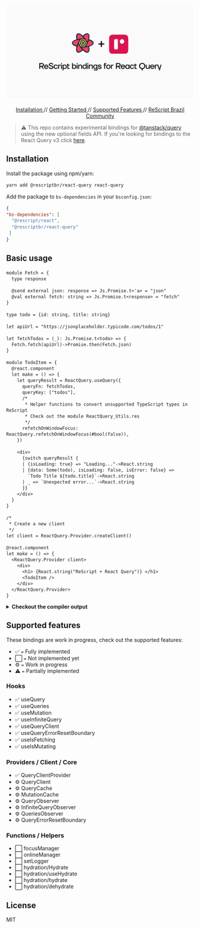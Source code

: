<p align="center">
  <img src="./assets/logo.svg" /> 
  <br />
  <br />
  <a target="_blank" href="#installation"> Installation </a> //
    <a target="_blank" href="#getting-started"> Getting Started </a> //
    <a target="_blank" href="#supported-features"> Supported Features </a> //
  <a target="_blank" href="https://github.com/rescriptbr"> ReScript Brazil Community </a>
 </p>
 
> :warning: This repo contains experimental bindings for [@tanstack/query](https://tanstack.com/query/v4) using the new optional fields API.
If you're looking for bindings to the React Query v3 click [here](https://github.com/rescriptbr/react-query/tree/v0.0.2).

## Installation

Install the package using npm/yarn:

```sh
yarn add @rescriptbr/react-query react-query
```

Add the package to `bs-dependencies` in your `bsconfig.json`:

```json
{
"bs-dependencies": [
  "@rescript/react",
  "@rescriptbr/react-query"
 ]
}

```
## Basic usage

```rescript
module Fetch = {
  type response

  @send external json: response => Js.Promise.t<'a> = "json"
  @val external fetch: string => Js.Promise.t<response> = "fetch"
}

type todo = {id: string, title: string}

let apiUrl = "https://jsonplaceholder.typicode.com/todos/1"

let fetchTodos = (_): Js.Promise.t<todo> => {
  Fetch.fetch(apiUrl)->Promise.then(Fetch.json)
}

module TodoItem = {
  @react.component
  let make = () => {
    let queryResult = ReactQuery.useQuery({
      queryFn: fetchTodos,
      queryKey: ["todos"],
      /*
       * Helper functions to convert unsupported TypeScript types in ReScript
       * Check out the module ReactQuery_Utils.res
       */
      refetchOnWindowFocus: ReactQuery.refetchOnWindowFocus(#bool(false)),
    })

    <div>
      {switch queryResult {
      | {isLoading: true} => "Loading..."->React.string
      | {data: Some(todo), isLoading: false, isError: false} =>
        `Todo Title ${todo.title}`->React.string
      | _ => `Unexpected error...`->React.string
      }}
    </div>
  }
}

/*
 * Create a new client
 */
let client = ReactQuery.Provider.createClient()

@react.component
let make = () => {
  <ReactQuery.Provider client>
    <div>
      <h1> {React.string("ReScript + React Query")} </h1>
      <TodoItem />
    </div>
  </ReactQuery.Provider>
}
```
<details>
<summary><strong>Checkout the compiler output</strong></summary>
The JavaScript output is simple, very similar to the original API and *almost* zero-cost.

```javascript
// Generated by ReScript, PLEASE EDIT WITH CARE

import * as React from "react";
import * as ReactQuery from "@rescriptbr/react-query/src/ReactQuery.bs.js";
import * as ReactQuery$1 from "react-query";

var Fetch = {};

var apiUrl = "https://jsonplaceholder.typicode.com/todos/1";

function fetchTodos(param) {
  return fetch(apiUrl).then(function (prim) {
    return prim.json();
  });
}

function App$TodoItem(Props) {
  var queryResult = ReactQuery$1.useQuery({
    queryKey: "todos",
    queryFn: fetchTodos,
    refetchOnWindowFocus: ReactQuery.refetchOnWindowFocus({
      NAME: "bool",
      VAL: false,
    }),
  });
  var tmp;
  if (queryResult.isLoading) {
    tmp = "Loading...";
  } else if (queryResult.isError) {
    tmp = "Unexpected error...";
  } else {
    var todo = queryResult.data;
    tmp =
      todo !== undefined ? "Todo Title " + todo.title : "Unexpected error...";
  }
  return React.createElement("div", undefined, tmp);
}

var TodoItem = {
  make: App$TodoItem,
};

var client = new ReactQuery$1.QueryClient();

function App(Props) {
  return React.createElement(ReactQuery$1.QueryClientProvider, {
    client: client,
    children: React.createElement(
      "div",
      undefined,
      React.createElement("h1", undefined, "ReScript + React Query"),
      React.createElement(App$TodoItem, {})
    ),
  });
}

```

</details>

## Supported features
These bindings are work in progress, check out the supported features:

- ✅ `=` Fully implemented
- ⬜ `=` Not implemented yet
- ⚙️ `=` Work in progress
- ⚠️ `=` Partially implemented

### Hooks

- ✅ useQuery 
- ✅ useQueries 
- ✅ useMutation 
- ✅ useInfiniteQuery
- ✅ useQueryClient
- ✅ useQueryErrorResetBoundary
- ✅ useIsFetching
- ✅ useIsMutating

### Providers / Client / Core

- ✅ QueryClientProvider
- ⚙️ QueryClient 
- ⚙️ QueryCache
- ⚙️ MutationCache
- ⚙️ QueryObserver
- ⚙️ InfiniteQueryObserver
- ⚙️ QueriesObserver
- ⚙️ QueryErrorResetBoundary

### Functions / Helpers

- ⬜ focusManager
- ⬜ onlineManager
- ⬜ setLogger
- ⬜ hydration/Hydrate
- ⬜ hydration/useHydrate
- ⬜ hydration/hydrate
- ⬜ hydration/dehydrate

## License
MIT
